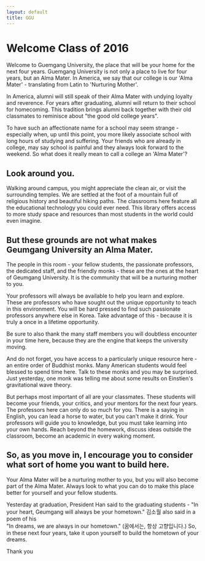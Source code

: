 ```yaml
---
layout: default
title: GGU
---
```


# Welcome Class of 2016
Welcome to Guemgang University, the place that will be your home for the next four years.
Guemgang University is not only a place to live for four years, but an Alma Mater.
In America, we say that our college is our 'Alma Mater' - translating from Latin to 'Nurturing Mother'.

In America, alumni will still speak of their Alma Mater with undying loyalty and reverence.
For years after graduating, alumni will return to their school for homecoming.
This tradition brings alumni back together with their old classmates to reminisce about "the good old college years".

To have such an affectionate name for a school may seem strange -
  especially when, up until this point, you more likely associate school with long hours of studying and suffering.
Your friends who are already in college, may say school is painful and they always look forward to the weekend.
So what does it really mean to call a college an 'Alma Mater'?

## Look around you.
Walking around campus, you might appreciate the clean air, or visit the surrounding temples.
We are settled at the foot of a mountain full of religious history and beautiful hiking paths.
The classrooms here feature all the educational technology you could ever need.
This library offers access to more study space and resources than most students in the world could even imagine.

## But these grounds are not what makes Geumgang University an Alma Mater.

The people in this room - your fellow students, the passionate professors, the dedicated staff, and the friendly monks  - these are the ones at the heart of Geumgang University.
It is the community that will be a nurturing mother to you.

Your professors will always be available to help you learn and explore.
These are professors who have sought out the unique opportunity to teach in this environment.
You will be hard pressed to find such passionate professors anywhere else in Korea.
Take advantage of this - because it is truly a once in a lifetime opportunity.

Be sure to also thank the many staff members you will doubtless encounter in your time here,
  because they are the engine that keeps the university moving.

And do not forget, you have access to a particularly unique resource here - an entire order of Buddhist monks.
Many American students would feel blessed to spend time here.
Talk to these monks and you may be surprised.
Just yesterday, one monk was telling me about some results on Einstien's gravitational wave theory.

But perhaps most important of all are your classmates.
These students will become your friends, your critics, and your mentors for the next four years.
The professors here can only do so much for you.
There is a saying in English, you can lead a horse to water, but you can't make it drink.
Your professors will guide you to knowledge, but you must take learning into your own hands.
Reach beyond the homework, discuss ideas outside the classroom, become an academic in every waking moment.

## So, as you move in, I encourage you to consider what sort of home you want to build here.
Your Alma Mater will be a nurturing mother to you, but you will also become part of the Alma Mater.
Always look to what you can do to make this place better for yourself and your fellow students.

Yesterday at graduation, President Han said to the graduating students -
  "In your heart, Geumgang will always be your hometown."
김소월 also said in a poem of his  
  "In dreams, we are always in our hometown." (꿈에서는, 항상 고향입니다.)
So, in these next four years, take it upon yourself to build the hometown of your dreams.

Thank you
